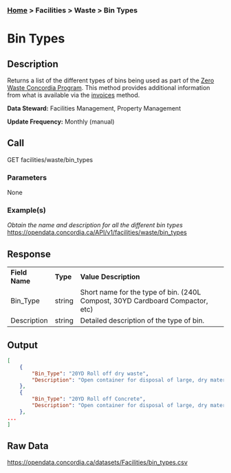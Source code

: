 ### [Home](../../../README.md) > Facilities > Waste > Bin Types

# Bin Types


## Description
Returns a list of the different types of bins being used as part of the [Zero Waste Concordia Program](https://www.concordia.ca/about/sustainability/sustainability-initiatives/zero-waste/zero-waste-program.html).  This method provides additional information from what is available via the [invoices](./invoices.md) method.

**Data Steward:** Facilities Management, Property Management

**Update Frequency:** Monthly (manual)

## Call
GET facilities/waste/bin_types

### Parameters
None

### Example(s)
*Obtain the name and description for all the different bin types*<br/>
https://opendata.concordia.ca/API/v1/facilities/waste/bin_types

## Response
<table>
    <tr>
        <td><b>Field Name</b></td>
        <td><b>Type</b></td>
        <td><b>Value Description</b></td>
    </tr>
    <tr>
        <td>Bin_Type</td>
        <td>string</td>
        <td>Short name for the type of bin. (240L Compost, 30YD Cardboard Compactor, etc)</td>
    </tr>
    <tr>
        <td>Description</td>
        <td>string</td>
        <td>Detailed description of the type of bin.</td>
    </tr>
</table>

## Output
```JSON
[
    {
        "Bin_Type": "20YD Roll off dry waste",
        "Description": "Open container for disposal of large, dry materials. Typically includes furniture, construction and renovation waste, and other materials not consumed on an ongoing basis. 20 cubic yard volume approximately."
    },
    {
        "Bin_Type": "20YD Roll off Concrete",
        "Description": "Open container for disposal of large, dry materials. Typically from laboratories. 20 cubic yard volume."
    },
...
]
```

## Raw Data
https://opendata.concordia.ca/datasets/Facilities/bin_types.csv
